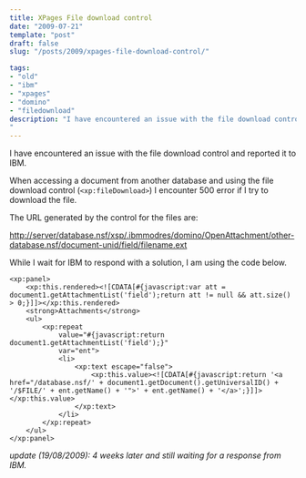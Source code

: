 ```yaml
---
title: XPages File download control
date: "2009-07-21"
template: "post"
draft: false
slug: "/posts/2009/xpages-file-download-control/"

tags:
- "old"
- "ibm"
- "xpages"
- "domino"
- "filedownload"
description: "I have encountered an issue with the file download control and reported it to IBM."
---
```

I have encountered an issue with the file download control and reported it to IBM.

When accessing a document from another database and using the file download control (`<xp:fileDownload>`) I encounter 500 error if I try to download the file.

The URL generated by the control for the files are:

<http://server/database.nsf/xsp/.ibmmodres/domino/OpenAttachment/other-database.nsf/document-unid/field/filename.ext>

While I wait for IBM to respond with a solution, I am using the code below.

    <xp:panel> 
        <xp:this.rendered><![CDATA[#{javascript:var att = document1.getAttachmentList('field');return att != null && att.size() > 0;}]]></xp:this.rendered> 
        <strong>Attachments</strong> 
        <ul> 
            <xp:repeat 
                value="#{javascript:return document1.getAttachmentList('field');}" 
                var="ent"> 
                <li> 
                    <xp:text escape="false"> 
                        <xp:this.value><![CDATA[#{javascript:return '<a href="/database.nsf/' + document1.getDocument().getUniversalID() + '/$FILE/' + ent.getName() + '">' + ent.getName() + '</a>';}]]></xp:this.value> 
                    </xp:text> 
                </li> 
            </xp:repeat> 
        </ul> 
    </xp:panel>

*update (19/08/2009): 4 weeks later and still waiting for a response from IBM.*